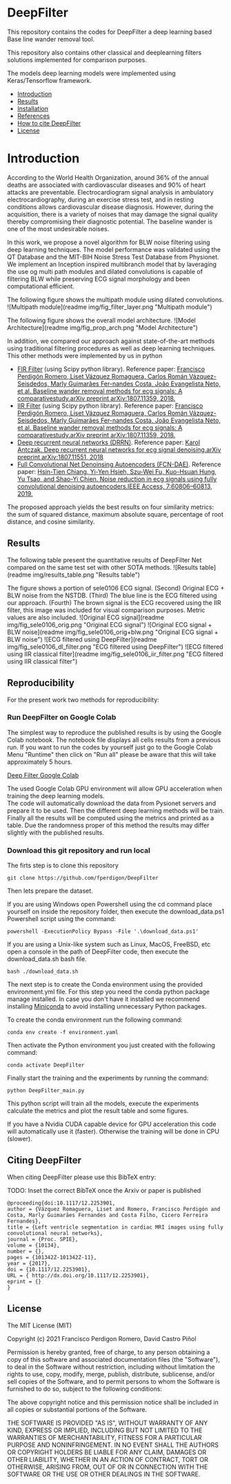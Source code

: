 # DeepFilter
This repository contains the codes for DeepFilter a deep learning based Base line wander removal tool.

This repository also contains other classical and deeplearning filters solutions implemented for comparison purposes.

The models deep learning models were implemented using Keras/Tensorflow framework.

- [Introduction](#introduction)
- [Results](#results)
- [Installation](#installation)
- [References](#references)
- [How to cite DeepFilter](#citing-deepfilter)
- [License](#license)

# Introduction

According to the World Health Organization, around 36% of the annual deaths are associated with cardiovascular 
diseases and 90% of heart attacks are preventable. Electrocardiogram signal analysis in ambulatory electrocardiography, 
during an exercise stress test, and in resting conditions allows cardiovascular disease diagnosis. 
However, during the acquisition, there is a variety of noises that may damage the signal quality thereby compromising 
their diagnostic potential. The baseline wander is one of the most undesirable noises.
 
In this work, we propose a novel algorithm for BLW noise filtering using deep learning techniques. The model performance 
was validated using the QT Database and the MIT-BIH Noise Stress Test Database from Physionet. We implement an Inception 
inspired multibranch model that by laveraging the use og multi path modules and dilated convolutions is capable of 
filtering BLW while preserving ECG signal morphology and been computational efficient.  

The following figure shows the multipath module using dilated convolutions. 
![Multipath module](readme img/fig_filter_layer.png "Multipath module")

The following figure shows the overall model architecture.
![Model Architecture](readme img/fig_prop_arch.png "Model Architecture")

In addition, we compared our approach against state-of-the-art methods using traditional filtering procedures as well as deep learning techniques.
This other methods were implemented by us in python 
* [FIR Filter](https://github.com/fperdigon/DeepFilter/blob/master/digitalFilters/dfilters.py#L17) (using Scipy python library). Reference paper: [Francisco Perdigón Romero, Liset Vázquez Romaguera, Carlos Román Vázquez-Seisdedos, Marly Guimarães Fer-nandes Costa, João Evangelista Neto, et al.  Baseline wander removal methods for ecg signals: A comparativestudy.arXiv preprint arXiv:1807.11359, 2018.](https://arxiv.org/pdf/1807.11359.pdf)
* [IIR Filter](https://github.com/fperdigon/DeepFilter/blob/master/digitalFilters/dfilters.py#L100) (using Scipy python library). Reference paper: [Francisco Perdigón Romero, Liset Vázquez Romaguera, Carlos Román Vázquez-Seisdedos, Marly Guimarães Fer-nandes Costa, João Evangelista Neto, et al.  Baseline wander removal methods for ecg signals: A comparativestudy.arXiv preprint arXiv:1807.11359, 2018.](https://arxiv.org/pdf/1807.11359.pdf)
* [Deep recurrent neural networks (DRRN)](https://github.com/fperdigon/DeepFilter/blob/master/deepFilter/dl_models.py#L511). Reference paper: [Karol Antczak. Deep recurrent neural networks for ecg signal denoising.arXiv preprint arXiv:1807.11551, 2018](https://arxiv.org/pdf/1807.11551.pdf)
* [Full Convolutional Net Denoinsing Autoencoders (FCN-DAE)](https://github.com/fperdigon/DeepFilter/blob/master/deepFilter/dl_models.py#L386). Reference paper: [Hsin-Tien Chiang, Yi-Yen Hsieh, Szu-Wei Fu, Kuo-Hsuan Hung, Yu Tsao, and Shao-Yi Chien. Noise reduction in ecg signals using fully convolutional denoising autoencoders.IEEE Access, 7:60806–60813, 2019.](https://ieeexplore.ieee.org/stamp/stamp.jsp?tp=&arnumber=8693790)

The proposed approach yields the best results on four similarity metrics: the sum of squared distance, maximum absolute square, percentage of root distance, and cosine 
similarity.

## Results

The following table present the quantitative results of DeepFilter Net compared on the same test set with other SOTA 
methods.
![Results table](readme img/results_table.png "Results table")

The figure shows a portion of sele0106 ECG signal. (Second) Original ECG + BLW noise from the NSTDB. (Third) The blue 
line is the ECG filtered using our approach. (Fourth) The brown signal is the ECG recovered using the IIR filter, this 
image was included for visual comparison purposes. Metric values are also included.
![Original ECG signal](readme img/fig_sele0106_orig.png "Original ECG signal")
![Original ECG signal + BLW noise](readme img/fig_sele0106_orig+blw.png "Original ECG signal + BLW noise")
![ECG filtered using DeepFilter](readme img/fig_sele0106_dl_filter.png "ECG filtered using DeepFilter")
![ECG filtered using IIR classical filter](readme img/fig_sele0106_iir_filter.png "ECG filtered using IIR classical filter")


## Reproducibility

For the present work two methods for reproducibility:

### Run DeepFilter on Google Colab

The simplest way to reproduce the published results is by using the Google Colab notebook. The notebook file displays 
all cells results from a previous run. If you want to run the codes by yourself just go to the Google Colab Menu 
"Runtime" then click on "Run all" please be aware that this will take approximately 5 hours.

[Deep Filter Google Colab](https://colab.research.google.com/drive/1S1HjkQnrA0EbEDJFr0D-6DAt62RCcP5_?usp=sharing)

The used Google Colab GPU environment will allow GPU acceleration when training the deep learning models.     
The code will automatically download the data from Pysionet servers and prepare it to be used. Then the different deep 
learning methods will be train. Finally all the results will be computed using the metrics and printed as a table. Due 
the randomness proper of this method the results may differ slightly with the published results.
  
  
### Download this git repository and run local
The firts step is to clone this repository
 
~~~
git clone https://github.com/fperdigon/DeepFilter
~~~

Then lets prepare the dataset.

If you are using Windows open Powershell using the cd command place yourself on  inside the repository folder, then 
execute the download_data.ps1 Powershell script using the command:

~~~
powershell -ExecutionPolicy Bypass -File '.\download_data.ps1'
~~~

If you are using a Unix-like system such as Linux, MacOS, FreeBSD, etc open a console in the path of DeepFilter code, 
then execute the download_data.sh bash file. 

~~~
bash ./download_data.sh
~~~

The next step is to create the Conda environment using the provided environment.yml file. For this step you need the 
conda python package manage installed. In case you don't have it installed we recommend installing 
[Miniconda](https://docs.conda.io/projects/conda/en/latest/user-guide/install/) to avoid installing unnecessary Python 
packages. 

To create the conda environment run the following command:
~~~
conda env create -f environment.yaml
~~~

Then activate the Python environment you just created with the following command:

~~~
conda activate DeepFilter
~~~

Finally start the training and the experiments by running the command:

~~~
python DeepFilter_main.py
~~~

This python script will train all the models, execute the experiments calculate the metrics and plot the result table 
and some figures.

If you have a Nvidia CUDA capable device for GPU acceleration this code will automatically use it (faster). Otherwise the 
training will be done in CPU (slower).   

## Citing DeepFilter

When citing DeepFilter please use this BibTeX entry:
    
TODO: Inset the correct BibTeX once the Arxiv or paper is published  
   
    @proceeding{doi:10.1117/12.2253901,
    author = {Vázquez Romaguera, Liset and Romero, Francisco Perdigón and Costa, Marly Guimarães Fernandes and Costa Filho, Cicero Ferreira Fernandes},
    title = {Left ventricle segmentation in cardiac MRI images using fully convolutional neural networks},
    journal = {Proc. SPIE},
    volume = {10134},
    number = {},
    pages = {101342Z-101342Z-11},
    year = {2017},
    doi = {10.1117/12.2253901},
    URL = { http://dx.doi.org/10.1117/12.2253901},
    eprint = {}
    }
    
## License

The MIT License (MIT)

Copyright (c) 2021 Francisco Perdigon Romero, David Castro Piñol

Permission is hereby granted, free of charge, to any person obtaining a copy
of this software and associated documentation files (the "Software"), to deal
in the Software without restriction, including without limitation the rights
to use, copy, modify, merge, publish, distribute, sublicense, and/or sell
copies of the Software, and to permit persons to whom the Software is
furnished to do so, subject to the following conditions:

The above copyright notice and this permission notice shall be included in all
copies or substantial portions of the Software.

THE SOFTWARE IS PROVIDED "AS IS", WITHOUT WARRANTY OF ANY KIND, EXPRESS OR
IMPLIED, INCLUDING BUT NOT LIMITED TO THE WARRANTIES OF MERCHANTABILITY,
FITNESS FOR A PARTICULAR PURPOSE AND NONINFRINGEMENT. IN NO EVENT SHALL THE
AUTHORS OR COPYRIGHT HOLDERS BE LIABLE FOR ANY CLAIM, DAMAGES OR OTHER
LIABILITY, WHETHER IN AN ACTION OF CONTRACT, TORT OR OTHERWISE, ARISING FROM,
OUT OF OR IN CONNECTION WITH THE SOFTWARE OR THE USE OR OTHER DEALINGS IN THE
SOFTWARE.
